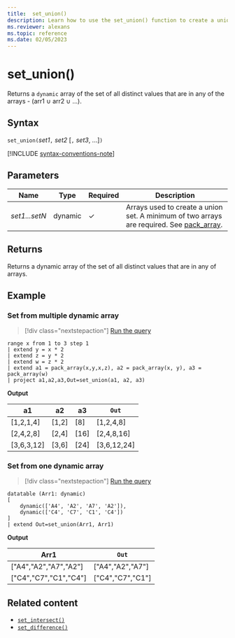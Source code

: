 ```yaml
---
title:  set_union()
description: Learn how to use the set_union() function to create a union set of all the  distinct values in all of the array inputs.
ms.reviewer: alexans
ms.topic: reference
ms.date: 02/05/2023
---
```

# set_union()

Returns a `dynamic` array of the set of all distinct values that are in any of the arrays - (arr1 ∪ arr2 ∪ ...).

## Syntax

`set_union(`*set1*`,` *set2* [`,` *set3*, ...]`)`

[!INCLUDE [syntax-conventions-note](../../includes/syntax-conventions-note.md)]

## Parameters

| Name | Type | Required | Description |
|--|--|--|--|
| *set1...setN* | dynamic | &check; | Arrays used to create a union set. A minimum of two arrays are required. See [pack_array](packarrayfunction.md).|

## Returns

Returns a dynamic array of the set of all distinct values that are in any of arrays.

## Example

### Set from multiple dynamic array

> [!div class="nextstepaction"]
> <a href="https://dataexplorer.azure.com/clusters/help/databases/Samples?query=H4sIAAAAAAAAA13MMQ7CMAyF4Z1TvLFBXprMPQNHqKwSECCSKHXVJOLwuBMK62e/P3O4exTccnxjhEQ4rOITxtMHvogPV1RM+nGG/VFTqj3tSq0nHtUSL6+Zc+Y6FKpUqBkC2/8L6sGu591oLOX49ItojdgSO7psMq1e5i08YhiUNXdszRcYE8jtzQAAAA==" target="_blank">Run the query</a>

```kusto
range x from 1 to 3 step 1
| extend y = x * 2
| extend z = y * 2
| extend w = z * 2
| extend a1 = pack_array(x,y,x,z), a2 = pack_array(x, y), a3 = pack_array(w)
| project a1,a2,a3,Out=set_union(a1, a2, a3)
```

**Output**

|a1|a2|a3|`Out`|
|---|---|---|---|
|[1,2,1,4]|[1,2]|[8]|[1,2,4,8]|
|[2,4,2,8]|[2,4]|[16]|[2,4,8,16]|
|[3,6,3,12]|[3,6]|[24]|[3,6,12,24]|

### Set from one dynamic array

> [!div class="nextstepaction"]
> <a href="https://dataexplorer.azure.com/clusters/help/databases/Samples?query=H4sIAAAAAAAAA0tJLAHCpJxUBQ3HoiJDK4WUyrzE3MxkTa5oLgUggHI1otUdTdR1FNQdjcCkOZQdq6mjgKbOGazOGazC2RBMmgDVccUqcNUopFaUpOalKPiXltgWp5bEl+Zl5ueBLdZRAJGaAMqBZpGPAAAA" target="_blank">Run the query</a>

```kusto
datatable (Arr1: dynamic)
[
    dynamic(['A4', 'A2', 'A7', 'A2']), 
    dynamic(['C4', 'C7', 'C1', 'C4'])
] 
| extend Out=set_union(Arr1, Arr1)
```

**Output**

|Arr1|`Out`|
|---|---|
|["A4","A2","A7","A2"]|["A4","A2","A7"]|
|["C4","C7","C1","C4"]|["C4","C7","C1"]|

## Related content

* [`set_intersect()`](setintersectfunction.md)
* [`set_difference()`](setdifferencefunction.md)
